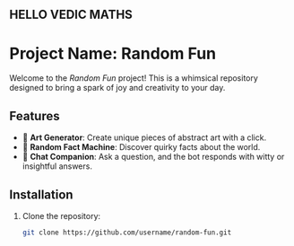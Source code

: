














## HELLO VEDIC MATHS

# Project Name: Random Fun

Welcome to the *Random Fun* project! This is a whimsical repository designed to bring a spark of joy and creativity to your day.

## Features
- 🎨 **Art Generator**: Create unique pieces of abstract art with a click.
- 🎲 **Random Fact Machine**: Discover quirky facts about the world.
- 🤖 **Chat Companion**: Ask a question, and the bot responds with witty or insightful answers.

## Installation
1. Clone the repository:
   ```bash
   git clone https://github.com/username/random-fun.git
